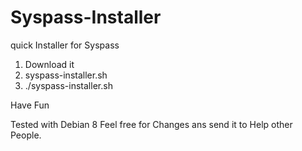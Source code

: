 # Syspass-Installer
quick Installer for Syspass 


1. Download it
2. syspass-installer.sh
3. ./syspass-installer.sh

Have Fun 


Tested with Debian 8 
Feel free for Changes ans send it to Help other People.
